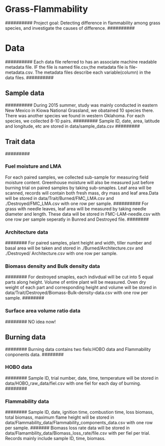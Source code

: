 # Grass-Flammability
##########
Project goal: Detecting difference in flammability among grass species, and 
investigate the causes of difference.
##########
# Data
##########
Each data file referred to has an associate machine readable metadata file.
IF the file is named file.csv,the metadata file is file-metadata.csv. The 
metadata files describe each variable(column) in the data files.
##########
## Sample data
##########
During 2015 summer, study was mainly conducted in eastern New Mexico in Kiowa
National Grassland, we obatained 10 species there. There was another 
species we found in western Oklahoma. For each species, we collected 8-10 pairs.
#########
Sample ID, date, area, latitude and longitude, etc are stored in 
data/sample_data.csv
#########
## Trait data
#########
### Fuel moisture and LMA
For each paired samples, we collected sub-sample for measuring field 
moisture content. Greenhouse moisture will also be measured just before 
burning trial on paired samples by taking sub-smaples. Leaf area will
be scanned, records will contain both fresh mass, dry mass and leaf area.Data
will be stored in data/Trait/Burned/FMC_LMA.csv and ./Destroyed/FMC_LMA.csv
with one row per sample.
##########
For grass with needle leaves, leaf area will be measured by taking needle 
diameter and length. These data will be stored in FMC-LAM-needle.csv with 
one row per sample seperatly in Bunred and Destroyed file.
########
### Architecture data
########
For paired samples, plant height and width, tiller number and basal area will
be taken and stored in ./Burned/Architecture.csv and ./Destroyed/
Architecture.csv with one row per sample. 
### Biomass density and Bulk density data
########
For destroyed smaples, each indivdual will be cut into 5 equal parts along 
height. Volume of entire plant will be measured. Oven dry weight of each part
and corresponding height and volume will be stored in
data/Trait/Destroyed/Biomass-Bulk-density-data.csv with one row per sample.
########
### Surface area volume ratio data
########
NO idea now!
## Burning  data
########
Burning  data contains two fiels:HOBO data and Flammability conponents data.
########
### HOBO data
######## 
Sample ID, trial number, date, time, temperature will be stored in 
data/HOBO_raw_data/fiel.csv with one fiel for each day of burning.
########
### Flammability data
########
Sample ID, date, ignition time, combustion time, loss biomass, total biomass,
maximum flame height will be stored in
 data/Flammability_data/Flammability_components_data.csv with one row per sample.
#######
Biomass loss rate data will be stored in
data/Flamambility_data/Biomass_loss_rate/file.csv with per fiel per trial. 
Records mainly include sample ID, time, biomass.
